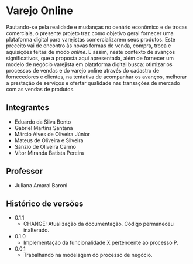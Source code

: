 # Varejo Online

Pautando-se pela realidade e mudanças no cenário econômico e de trocas comerciais, o presente projeto traz como objetivo geral fornecer uma plataforma digital para varejistas comercializarem seus produtos. Este preceito vai de encontro às novas formas de venda, compra, troca e aquisições feitas de modo _online_.  E assim, neste contexto de avanços significativos, que a proposta aqui apresentada, além de fornecer um modelo de negócio varejista em plataforma digital busca: otimizar os processos de vendas e do varejo online através do cadastro de fornecedores e clientes, na tentativa de acompanhar os avanços, melhorar a prestação de serviços e ofertar qualidade nas transações de mercado com as vendas de produtos. 

## Integrantes

* Eduardo da Silva Bento 
* Gabriel Martins Santana 
* Márcio Alves de Oliveira Júnior 
* Mateus de Oliveira e Silveira 
* Sânzio de Oliveira Carmo 
* Vítor Miranda Batista Pereira 

## Professor

* Juliana Amaral Baroni

## Histórico de versões

* 0.1.1
    * CHANGE: Atualização da documentação. Código permaneceu inalterado.
* 0.1.0
    * Implementação da funcionalidade X pertencente ao processo P.
* 0.0.1
    * Trabalhando na modelagem do processo de negócio.

